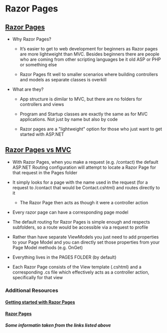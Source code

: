 # Razor Pages

## [Razor Pages](https://gunnarpeipman.com/aspnet-core-razor-pages/)

* Why Razor Pages?

  * It’s easier to get to web development for beginners as Razor pages are more lightweight than MVC. Besides beginners there are people who are coming from other scripting languages be it old ASP or PHP or something else

  * Razor Pages fit well to smaller scenarios where building controllers and models as separate classes is overkill

* What are they?

  * App structure is dimilar to MVC, but there are no folders for controllers and views

  * Program and Startup classes are exactly the same as for MVC applications. Not just by name but also by code

  * Razor pages are a "lightweight" option for those who just want to get started with ASP.NET

## [Razor Pages vs MVC](https://jonhilton.net/razor-pages-or-mvc-a-quick-comparison/)

* With Razor Pages, when you make a request (e.g. /contact) the default ASP.NET Routing configuration will attempt to locate a Razor Page for that request in the Pages folder

* It simply looks for a page with the name used in the request (for a request to /contact that would be Contact.cshtml) and routes directly to it

  * The Razor Page then acts as though it were a controller action

* Every razor page can have a corresponding page model

* The default routing for Razor Pages is simple enough and respects subfolders, so a route  would be accessible via a request to profile

* Rather than have separate ViewModels you just need to add properties to your Page Model and you can directly set those properties from your Page Model methods (e.g. OnGet)

* Everything lives in the PAGES FOLDER (by default)

* Each Razor Page consists of the View template (.cshtml) and a corresponding .cs file which effectively acts as a controller action, specifically for that view

### Additional Resources

#### [Getting started with Razor Pages](https://docs.microsoft.com/en-us/aspnet/core/tutorials/razor-pages/razor-pages-start?view=aspnetcore-2.1&tabs=visual-studio)

#### [Razor Pages](https://docs.microsoft.com/en-us/aspnet/core/razor-pages/?view=aspnetcore-2.2&tabs=visual-studio)

##### Some informatin taken from the links listed above

